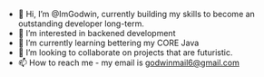 - 👋 Hi, I’m @ImGodwin, currently building my skills to become an outstanding developer long-term.
- 👀 I’m interested in backened development
- 🌱 I’m currently learning bettering my CORE Java
- 💞️ I’m looking to collaborate on projects that are futuristic.
- 📫 How to reach me - my email is godwinmail6@gmail.com

<!---
ImGodwin/ImGodwin is a ✨ special ✨ repository because its `README.md` (this file) appears on your GitHub profile.
You can click the Preview link to take a look at your changes.
--->
